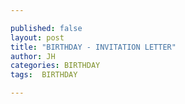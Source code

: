 ```yaml
---

published: false
layout: post
title: "BIRTHDAY - INVITATION LETTER"
author: JH
categories: BIRTHDAY
tags:  BIRTHDAY

---
```

